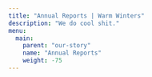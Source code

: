 ```yaml
---
title: "Annual Reports | Warm Winters"
description: "We do cool shit."
menu:
  main:
    parent: "our-story"
    name: "Annual Reports"
    weight: -75
---
```

